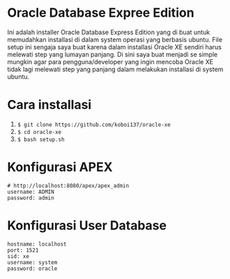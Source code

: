 # Oracle Database Expree Edition
Ini adalah installer Oracle Database Express Edition yang di buat untuk memudahkan installasi di dalam system operasi yang berbasis ubuntu.
File setup ini sengaja saya buat karena dalam installasi Oracle XE sendiri harus melewati step yang lumayan panjang.
Di sini saya buat menjadi se simple mungkin agar para pengguna/developer yang ingin mencoba Oracle XE tidak lagi melewati step yang panjang dalam melakukan installasi di system ubuntu.

# Cara installasi
1. ```$ git clone https://github.com/koboi137/oracle-xe```
2. ```$ cd oracle-xe```
3. ```$ bash setup.sh```

# Konfigurasi APEX
```
# http://localhost:8080/apex/apex_admin
username: ADMIN
password: admin
```

# Konfigurasi User Database
```
hostname: localhost
port: 1521
sid: xe
username: system
password: oracle
```
